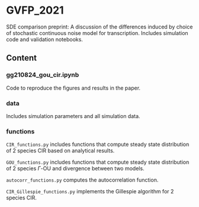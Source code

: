 # GVFP_2021
SDE comparison preprint: A discussion of the differences induced by choice of stochastic continuous noise model for transcription. Includes simulation code and validation notebooks.


## Content

### gg210824_gou_cir.ipynb
Code to reproduce the figures and results in the paper. 

### data
Includes simulation parameters and all simulation data.

### functions
``CIR_functions.py`` includes functions that compute steady state distribution of 2 species CIR based on analytical results.

``GOU_functions.py`` includes functions that compute steady state distribution of 2 species $\Gamma$-OU and divergence between two models.

``autocorr_functions.py`` computes the autocorrelation function.

``CIR_Gillespie_functions.py`` implements the Gillespie algorithm for 2 species CIR.

